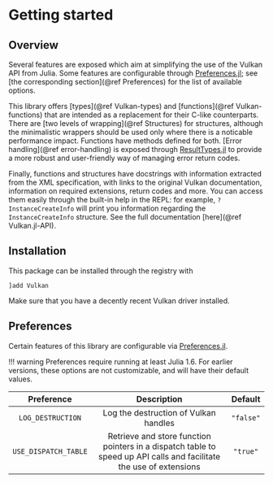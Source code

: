 # Getting started

## Overview

Several features are exposed which aim at simplifying the use of the Vulkan API from Julia. Some features are configurable through [Preferences.jl](https://github.com/JuliaPackaging/Preferences.jl); see [the corresponding section](@ref Preferences) for the list of available options.

This library offers [types](@ref Vulkan-types) and [functions](@ref Vulkan-functions) that are intended as a replacement for their C-like counterparts. There are [two levels of wrapping](@ref Structures) for structures, although the minimalistic wrappers should be used only where there is a noticable performance impact. Functions have methods defined for both. [Error handling](@ref error-handling) is exposed through [ResultTypes.jl](https://github.com/iamed2/ResultTypes.jl) to provide a more robust and user-friendly way of managing error return codes.

Finally, functions and structures have docstrings with information extracted from the XML specification, with links to the original Vulkan documentation, information on required extensions, return codes and more. You can access them easily through the built-in help in the REPL: for example, `?InstanceCreateInfo` will print you information regarding the `InstanceCreateInfo` structure. See the full documentation [here](@ref Vulkan.jl-API).

## Installation

This package can be installed through the registry with

```repl
]add Vulkan
```

Make sure that you have a decently recent Vulkan driver installed.

## Preferences

Certain features of this library are configurable via [Preferences.jl](https://github.com/JuliaPackaging/Preferences.jl).

!!! warning
    Preferences require running at least Julia 1.6. For earlier versions, these options are not customizable, and will have their default values.

|    Preference     |              Description              |  Default  |
|:-----------------:|:-------------------------------------:|:---------:|
| `LOG_DESTRUCTION` | Log the destruction of Vulkan handles | `"false"` |
| `USE_DISPATCH_TABLE` | Retrieve and store function pointers in a dispatch table to speed up API calls and facilitate the use of extensions | `"true"` |
